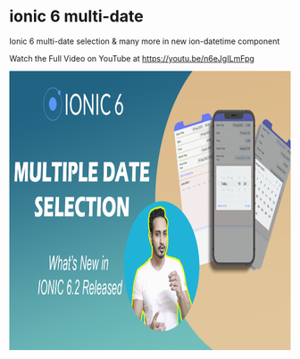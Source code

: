 # ionic 6 multi-date
 Ionic 6 multi-date selection & many more in new ion-datetime component
 
 Watch the Full Video on YouTube at https://youtu.be/n6eJgILmFpg

<img src="https://github.com/Nykz/ionic-6-multi-date/blob/main/couse%20thumnail.png" width="850" height="500" />
